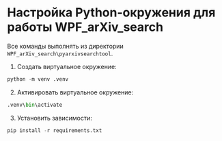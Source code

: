 # Настройка Python-окружения для работы WPF_arXiv_search

Все команды выполнять из директории `WPF_arXiv_search\pyarxivsearchtool`.

1. Создать виртуальное окружение:
```Python
python -m venv .venv
```
2. Активировать виртуальное окружение:
```Python
.venv\bin\activate
```
3. Установить зависимости:
```Python
pip install -r requirements.txt
```
